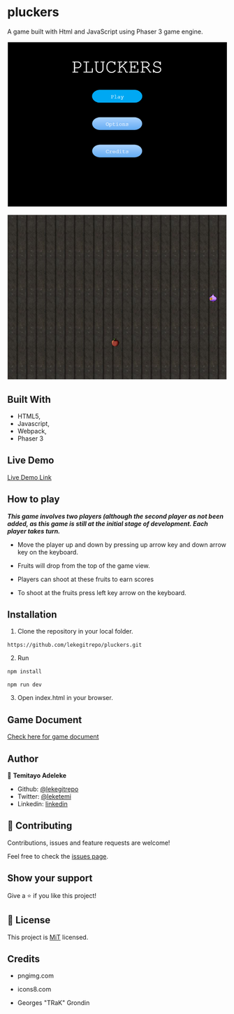 # pluckers

A game built with Html and JavaScript using Phaser 3 game engine.

![Screenshot](./assets/game-screenshot-1.png)

![Screenshot](./assets/game-screenshot-2.png)

## Built With

-   HTML5,
-   Javascript,
-   Webpack,
-   Phaser 3

## Live Demo

[Live Demo Link](https://dazzling-golick-9877b9.netlify.com/)

## How to play

**_This game involves two players (although the second player as not been added, as this game is still at the initial stage of development. Each player takes turn._**

-   Move the player up and down by pressing up arrow key and down arrow key on the keyboard.

-   Fruits will drop from the top of the game view.

-   Players can shoot at these fruits to earn scores

-   To shoot at the fruits press left key arrow on the keyboard.

## Installation

1. Clone the repository in your local folder.

```
https://github.com/lekegitrepo/pluckers.git
```

2. Run

```
npm install
```

```
npm run dev
```

3. Open index.html in your browser.

## Game Document

[Check here for game document](./game-document/PLUCKERS-GDD.pdf)

## Author

👤 **Temitayo Adeleke**

-   Github: [@lekegitrepo](https://github.com/lekegitrepo)
-   Twitter: [@leketemi](https://twitter.com/leketemi)
-   Linkedin: [linkedin](https://www.linkedin.com/in/adeleke-temitayo-a69125188/)

## 🤝 Contributing

Contributions, issues and feature requests are welcome!

Feel free to check the [issues page](https://github.com/lekegitrepo/pluckers/issues).

## Show your support

Give a ⭐️ if you like this project!

## 📝 License

This project is [MiT](https://opensource.org/licenses/MIT) licensed.

## Credits

-   pngimg.com

-   icons8.com

-   Georges "TRaK" Grondin
